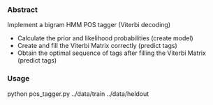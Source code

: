 
### Abstract
Implement a bigram HMM POS tagger (Viterbi decoding) 

- Calculate the prior and likelihood probabilities (create model)
- Create and fill the Viterbi Matrix correctly (predict tags)
- Obtain the optimal sequence of tags after filling the Viterbi Matrix (predict tags)

### Usage
python pos_tagger.py ../data/train ../data/heldout